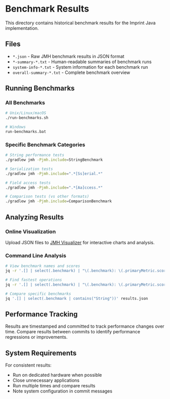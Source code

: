 # Benchmark Results

This directory contains historical benchmark results for the Imprint Java implementation.

## Files

- `*.json` - Raw JMH benchmark results in JSON format
- `*-summary-*.txt` - Human-readable summaries of benchmark runs
- `system-info-*.txt` - System information for each benchmark run
- `overall-summary-*.txt` - Complete benchmark overview

## Running Benchmarks

### All Benchmarks
```bash
# Unix/Linux/macOS
./run-benchmarks.sh

# Windows
run-benchmarks.bat
```

### Specific Benchmark Categories
```bash
# String performance tests
./gradlew jmh -Pjmh.include=StringBenchmark

# Serialization tests
./gradlew jmh -Pjmh.include=".*[Ss]erial.*"

# Field access tests
./gradlew jmh -Pjmh.include=".*[Aa]ccess.*"

# Comparison tests (vs other formats)
./gradlew jmh -Pjmh.include=ComparisonBenchmark
```

## Analyzing Results

### Online Visualization
Upload JSON files to [JMH Visualizer](https://jmh.morethan.io/) for interactive charts and analysis.

### Command Line Analysis
```bash
# View benchmark names and scores
jq -r '.[] | select(.benchmark) | "\(.benchmark): \(.primaryMetric.score) \(.primaryMetric.scoreUnit)"' results.json

# Find fastest operations
jq -r '.[] | select(.benchmark) | "\(.benchmark): \(.primaryMetric.score)"' results.json | sort -k2 -n

# Compare specific benchmarks
jq '.[] | select(.benchmark | contains("String"))' results.json
```

## Performance Tracking

Results are timestamped and committed to track performance changes over time. Compare results between commits to identify performance regressions or improvements.

## System Requirements

For consistent results:
- Run on dedicated hardware when possible
- Close unnecessary applications
- Run multiple times and compare results
- Note system configuration in commit messages